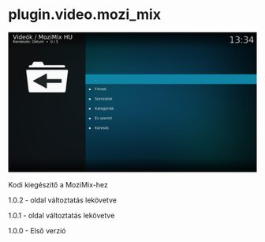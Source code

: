 # plugin.video.mozi_mix
![Logo](resources/screenshots/screenshot-1.jpg)

Kodi kiegészítő a MoziMix-hez

1.0.2 - oldal változtatás lekövetve

1.0.1 - oldal változtatás lekövetve

1.0.0 - Első verzió

